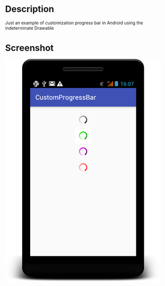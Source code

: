 # Description
Just an example of customization progress bar in Android using the indeterminate Drawable
# Screenshot
![alt tag](https://github.com/hangga/CustomProgressBarSample/blob/master/CustomProgressBarSample/device-2016-01-07-160729.png)
